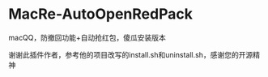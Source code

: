 # MacRe-AutoOpenRedPack
macQQ，防撤回功能+自动抢红包，傻瓜安装版本

谢谢此插件作者，参考他的项目改写的install.sh和uninstall.sh，感谢您的开源精神

